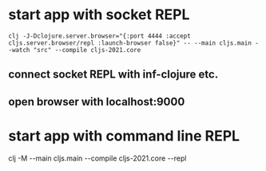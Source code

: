# start app with socket REPL
	clj -J-Dclojure.server.browser="{:port 4444 :accept cljs.server.browser/repl :launch-browser false}" -- --main cljs.main --watch "src" --compile cljs-2021.core

## connect socket REPL with inf-clojure etc.
## open browser with localhost:9000

# start app with command line REPL
clj -M --main cljs.main --compile cljs-2021.core --repl
